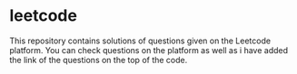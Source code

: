 # leetcode
This repository contains solutions of questions given on the Leetcode platform. You can check questions on the platform as well as i have added the link of the questions on the top of the code. 
